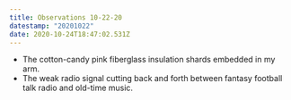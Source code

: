 ```yaml
---
title: Observations 10-22-20
datestamp: "20201022"
date: 2020-10-24T18:47:02.531Z
---
```

- The cotton-candy pink fiberglass insulation shards embedded in my arm.
- The weak radio signal cutting back and forth between fantasy football talk radio and old-time music.